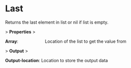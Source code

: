 # Last

Returns the last element in list or nil if list is empty.

&gt; **Properties**
&gt; 

**Array**:                      Location of the list to get the value from

&gt; **Output**
&gt; 

**Output-location**:   Location to store the output data